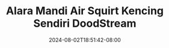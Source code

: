 --- 
title: "Alara Mandi Air Squirt  Kencing Sendiri  DoodStream"
description: "   video bokep Alara Mandi Air Squirt  Kencing Sendiri  DoodStream twitter    "
date: 2024-08-02T18:51:42-08:00
file_code: "75z1n2wls6y9"
draft: false
cover: "uh8jkg0p6m0stitd.jpg"
tags: ["Alara", "Mandi", "Air", "Squirt", "Kencing", "Sendiri", "DoodStream", "bokep-indo", "bokep-viral", "bokep-ig"]
length: 208
fld_id: "1483013"
foldername: "Alara update"
categories: ["Alara update"]
views: 5
---